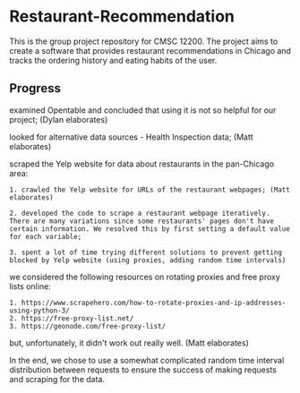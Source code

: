 # Restaurant-Recommendation
This is the group project repository for CMSC 12200. The project aims to create a software that provides restaurant recommendations in Chicago and tracks the ordering history and eating habits of the user. 


## Progress 
examined Opentable and concluded that using it is not so helpful for our project; (Dylan elaborates)

looked for alternative data sources - Health Inspection data; (Matt elaborates)

scraped the Yelp website for data about restaurants in the pan-Chicago area: 

    1. crawled the Yelp website for URLs of the restaurant webpages; (Matt elaborates)

    2. developed the code to scrape a restaurant webpage iteratively. There are many variations since some restaurants' pages don't have certain information. We resolved this by first setting a default value for each variable;  

    3. spent a lot of time trying different solutions to prevent getting blocked by Yelp website (using proxies, adding random time intervals)

we considered the following resources on rotating proxies and free proxy lists online: 

    1. https://www.scrapehero.com/how-to-rotate-proxies-and-ip-addresses-using-python-3/ 
    2. https://free-proxy-list.net/ 
    3. https://geonode.com/free-proxy-list/ 
but, unfortunately, it didn't work out really well. (Matt elaborates)

In the end, we chose to use a somewhat complicated random time interval distribution between requests to ensure the success of making requests and scraping for the data. 


